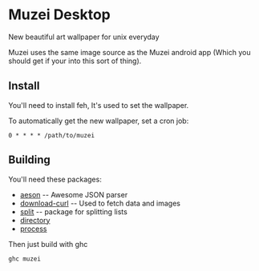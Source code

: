 Muzei Desktop
=============

New beautiful art wallpaper for unix everyday

Muzei uses the same image source as the Muzei android app (Which you should get if your into this sort of thing).


Install
-------
You'll need to install feh, It's used to set the wallpaper.

To automatically get the new wallpaper, set a cron job:

    0 * * * * /path/to/muzei

Building
--------

You'll need these packages:
  - [aeson](http://hackage.haskell.org/package/aeson-0.6.1.0) -- Awesome JSON parser
  - [download-curl](http://hackage.haskell.org/package/download-curl) -- Used to fetch data and images
  - [split](http://hackage.haskell.org/package/split) -- package for splitting lists
  - [directory](http://hackage.haskell.org/package/directory)
  - [process](http://hackage.haskell.org/package/process)

Then just build with ghc

    ghc muzei

